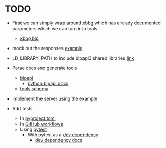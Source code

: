 # TODO

- First we can simply wrap around xbbg which has already documented parameters which we can turn into tools
  - [xbbg blp](https://github.com/alpha-xone/xbbg/blob/main/xbbg/blp.py#L30)
- mock out the responses [example](https://github.com/msitt/blpapi-python/blob/master/examples/unittests/market-data-notifier/tests/test_eventprocessor.py)

- LD_LIBRARY_PATH to include blpapi3 shared libraries [link](https://github.com/msitt/blpapi-python?tab=readme-ov-file#writing-bloomberg-api-programs-in-python)
- Parse docs and generate tools
  - [blpapi](https://www.bloomberg.com/professional/support/api-library/)
    - [python blpapi docs](https://bloomberg.github.io/blpapi-docs/python/3.25.3/index.html)
  - [tools schema](https://modelcontextprotocol.io/docs/concepts/tools#tool-definition-structure)
- Implement the server using the [example](https://github.com/modelcontextprotocol/servers/blob/main/src/fetch/src/mcp_server_fetch/server.py)
- Add tests
  - In [pyproject.toml](https://github.com/fpgmaas/cookiecutter-uv/blob/f27ad09c28e92ff5231291003c0aab2f483fdb4c/%7B%7Bcookiecutter.project_name%7D%7D/pyproject.toml#L66)
  - In [GitHub workflows](https://github.com/fpgmaas/cookiecutter-uv/blob/f27ad09c28e92ff5231291003c0aab2f483fdb4c/.github/workflows/main.yml#L52)
  - Using [pytest](https://github.com/fpgmaas/cookiecutter-uv/blob/f27ad09c28e92ff5231291003c0aab2f483fdb4c/tests/test_cookiecutter.py)
    - With pytest as a [dev dependency](https://github.com/fpgmaas/cookiecutter-uv/blob/f27ad09c28e92ff5231291003c0aab2f483fdb4c/%7B%7Bcookiecutter.project_name%7D%7D/pyproject.toml#L28)
      - [dev dependency docs](https://docs.astral.sh/uv/concepts/projects/dependencies/#development-dependencies)
